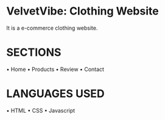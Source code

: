 # VelvetVibe: Clothing Website

It is a e-commerce clothing website.

# SECTIONS

•	Home
•	Products
•	Review
•	Contact

# LANGUAGES USED

•	HTML
•	CSS
•	Javascript
